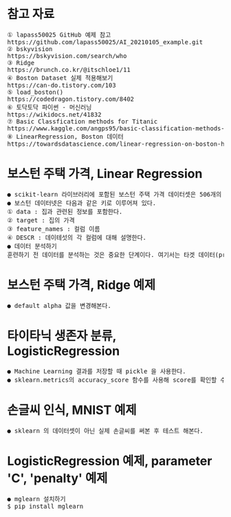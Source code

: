 # 참고 자료

<pre>
① lapass50025 GitHub 예제 참고
https://github.com/lapass50025/AI_20210105_example.git
② bskyvision
https://bskyvision.com/search/who
③ Ridge
https://brunch.co.kr/@itschloe1/11
④ Boston Dataset 실제 적용해보기
https://can-do.tistory.com/103
⑤ load_boston()
https://codedragon.tistory.com/8402
⑥ 토닥토닥 파이썬 - 머신러닝
https://wikidocs.net/41832
⑦ Basic Classfication methods for Titanic
https://www.kaggle.com/angps95/basic-classification-methods-for-titanic
⑧ LinearRegression, Boston 데이터
https://towardsdatascience.com/linear-regression-on-boston-housing-dataset-f409b7e4a155
</pre>



# 보스턴 주택 가격, Linear Regression
<pre>
● scikit-learn 라이브러리에 포함된 보스턴 주택 가격 데이터셋은 506개의 샘플 데이터, 13개의 컬럼으로 구성되어 있다.
● 보스턴 데이터넷은 다음과 같은 키로 이루어져 있다.
① data : 집과 관련된 정보를 포함한다.
② target : 집의 가격
③ feature_names : 컬럼 이름
④ DESCR : 데이테섯의 각 컬럼에 대해 설명한다.
● 데이터 분석하기
훈련하기 전 데이터를 분석하는 것은 중요한 단계이다. 여기서는 타겟 데이터(price)와 각 컬럼 데이터의 관계를 알아보기 위해 그래프를 활용한다.
</pre>

# 보스턴 주택 가격, Ridge 예제
<pre>
● default alpha 값을 변경해본다.
</pre>

# 타이타닉 생존자 분류, LogisticRegression
<pre>
● Machine Learning 결과를 저장할 때 pickle 을 사용한다.
● sklearn.metrics의 accuracy_score 함수를 사용해 score를 확인할 수 있다.
</pre>

# 손글씨 인식, MNIST 예제
<pre>
● sklearn 의 데이터셋이 아닌 실제 손글씨를 써본 후 테스트 해본다.
</pre>

# LogisticRegression 예제, parameter 'C', 'penalty' 예제
<pre>
● mglearn 설치하기
$ pip install mglearn
</pre>